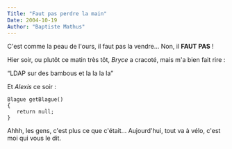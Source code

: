 ```yaml
---
Title: "Faut pas perdre la main"
Date: 2004-10-19
Author: "Baptiste Mathus"
---
```




C'est comme la peau de l'ours, il faut pas la vendre... Non, il **FAUT
PAS** !

Hier soir, ou plutôt ce matin très tôt, *Bryce* a cracoté, mais m'a bien
fait rire :

“LDAP sur des bambous et la la la la”

Et *Alexis* ce soir :

    Blague getBlague()
    {
       return null;
    }

Ahhh, les gens, c'est plus ce que c'était... Aujourd'hui, tout va à
vélo, c'est moi qui vous le dit.

